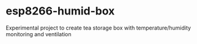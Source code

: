 # esp8266-humid-box
Experimental project to create tea storage box with temperature/humidity monitoring and ventilation
